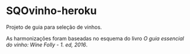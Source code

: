 # SQOvinho-heroku

Projeto de guia para seleção de vinhos. 

As harmonizações foram baseadas no esquema do livro *O guia essencial do vinho: Wine Folly - 1. ed, 2016*.
